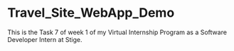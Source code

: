 # Travel_Site_WebApp_Demo
This is the Task 7 of week 1 of my Virtual Internship Program as a Software Developer Intern at Stige.
